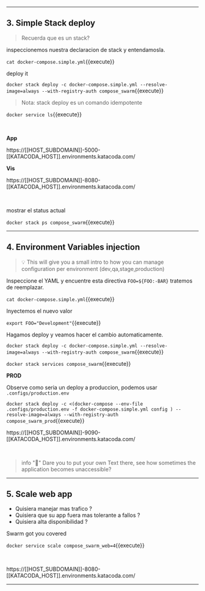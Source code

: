 
---
## 3. Simple Stack deploy

>Recuerda que es un stack?

inspeccionemos nuestra declaracion de stack y entendamosla.

`cat docker-compose.simple.yml`{{execute}}


deploy it

`docker stack deploy -c docker-compose.simple.yml --resolve-image=always --with-registry-auth compose_swarm`{{execute}}

> Nota: stack deploy es un comando idempotente

`docker service ls`{{execute}}


<br>

**App**

https://[[HOST_SUBDOMAIN]]-5000-[[KATACODA_HOST]].environments.katacoda.com/

**Vis**

https://[[HOST_SUBDOMAIN]]-8080-[[KATACODA_HOST]].environments.katacoda.com/

<br>

mostrar el status actual

`docker stack ps compose_swarm`{{execute}}

---
## 4. Environment Variables injection

> 💡 This will give you a small intro to how you can manage configuration per environment (dev,qa,stage,production)


Inspeccione el YAML y encuentre esta directiva `FOO=${FOO:-BAR}` tratemos de reemplazar.

`cat docker-compose.simple.yml`{{execute}}

Inyectemos el nuevo valor

`export FOO="Development"`{{execute}}

Hagamos deploy y veamos hacer el cambio automaticamente.

`docker stack deploy -c docker-compose.simple.yml --resolve-image=always --with-registry-auth compose_swarm`{{execute}}



`docker stack services compose_swarm`{{execute}}




**PROD**

Observe como seria un deploy a produccion, podemos usar `.configs/production.env`


`docker stack deploy -c <(docker-compose --env-file .configs/production.env -f docker-compose.simple.yml config ) --resolve-image=always --with-registry-auth compose_swarm_prod`{{execute}}


https://[[HOST_SUBDOMAIN]]-9090-[[KATACODA_HOST]].environments.katacoda.com/



<br>

> info "🥇"
> Dare you to put your own Text there, see how sometimes the application becomes unaccessible?

---
## 5. Scale web app

- Quisiera manejar mas trafico ?
- Quisiera que su app fuera mas tolerante a fallos ?
- Quisiera alta disponibilidad ?

Swarm got you covered

`docker service scale compose_swarm_web=4`{{execute}}


<br>

https://[[HOST_SUBDOMAIN]]-8080-[[KATACODA_HOST]].environments.katacoda.com/

---
